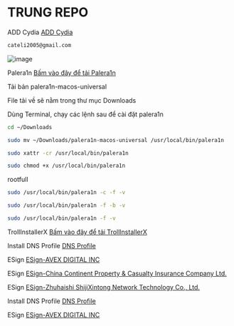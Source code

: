 # TRUNG REPO
ADD Cydia [ADD Cydia](https://kieunhutrung1.github.io/ios/)
```bash
cateli2005@gmail.com
```
![image](https://github.com/user-attachments/assets/583e979e-dd1b-4495-9ab0-3aa05d220fb6)

Palera1n [Bấm vào đây để tải Palera1n](https://github.com/palera1n/palera1n/releases/)

Tải bản palera1n-macos-universal

File tải về sẽ nằm trong thư mục Downloads

Dùng Terminal, chạy các lệnh sau để cài đặt palera1n

```bash
cd ~/Downloads
```
```bash
sudo mv ~/Downloads/palera1n-macos-universal /usr/local/bin/palera1n
```
```bash
sudo xattr -cr /usr/local/bin/palera1n
```
```bash
sudo chmod +x /usr/local/bin/palera1n
```
rootfull
```bash
sudo /usr/local/bin/palera1n -c -f -v
```
```bash
sudo /usr/local/bin/palera1n -f -b -v
```
```bash
sudo /usr/local/bin/palera1n -f -v
```
TrollInstallerX [Bấm vào đây để tải TrollInstallerX](https://kieunhutrung1.github.io/ios/tmp/TrollInstallerX/TrollInstallerX.zip)

Install DNS Profile [DNS Profile](https://khoindvn.io.vn/document/DNS/khoindns.mobileconfig?sign=1)

ESign [ESign-AVEX DIGITAL INC](https://api.khoindvn.eu.org/0qvzM4)

ESign [ESign-China Continent Property & Casualty Insurance Company Ltd.](https://api.khoindvn.eu.org/8QDvZW)

ESign [ESign-Zhuhaishi ShijiXintong Network Technology Co., Ltd.](https://api.khoindvn.eu.org/Zc05zL)

Install DNS Profile [DNS Profile]([https://api.khoindvn.eu.org/0qvzM4](https://khoindvn.io.vn/document/DNS/khoindns.mobileconfig?sign=1))

ESign [ESign-AVEX DIGITAL INC](https://api.khoindvn.eu.org/0qvzM4)
